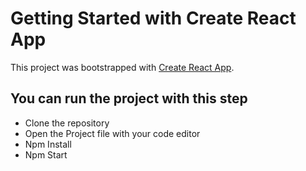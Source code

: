 # Getting Started with Create React App

This project was bootstrapped with [Create React App](https://github.com/facebook/create-react-app).

## You can run the project with this step
- Clone the repository
- Open the Project file with your code editor
- Npm Install
- Npm Start
